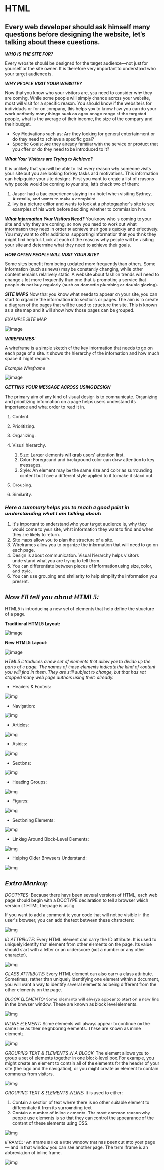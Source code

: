 # HTML

## Every web developer should ask himself many questions before designing the website, let’s talking about these questions.


***WHO IS THE SITE FOR?***

Every website should be designed for the target audience—not just for yourself or the site owner. It is therefore very important to understand who your target audience is.


***WHY PEOPLE VISIT YOUR WEBSITE?***

Now that you know who your visitors are, you need to consider why they are coming. While some people will simply chance across your website, most will visit for a specific reason.
You should know if the website is for individuals or for on company, this helps you to know how you can do your work perfectly many things such as ages or age range of the targeted people, what is the average of their income, the size of the company and their budget. 


- Key Motivations such as:
 Are they looking for general entertainment or do they need to achieve a specific goal?
- Specific Goals:
Are they already familiar with the service or product that you offer or do they need to be introduced to it?

***What Your Visitors are Trying to Achieve?***

It is unlikely that you will be able to list every reason why someone visits your site but you are looking for key tasks and motivations. This information can help guide your site designs.
First you want to create a list of reasons why people would be coming to your site, let’s check two of them:
1.	Jasper had a bad experience staying in a hotel when visiting Sydney, Australia, and wants to make a complaint
1.	Ivy is a picture editor and wants to look at a photographer's site to see examples of his work before deciding whether to commission him.


***What Information Your Visitors Need?***
You know who is coming to your site and why they are coming, so now you need to work out what information they need in order to achieve their goals quickly and effectively.
You may want to offer additional supporting information that you think they might find helpful. Look at each of the reasons why people will be visiting your site and determine what they need to achieve their goals.


***HOW OFTEN PEOPLE WILL VISIT YOUR SITE?***


Some sites benefit from being updated more frequently than others. Some information (such as news) may be constantly changing, while other content remains relatively static.
A website about fashion trends will need to change a lot more frequently than one that is promoting a service that people do not buy regularly (such as domestic plumbing or double glazing).


***SITE MAPS***
Now that you know what needs to appear on your site, you can start to organize the information into sections or pages.
The aim is to create a diagram of the pages that will be used to structure the site. This is known as a site map and it will show how those pages can be grouped.


_EXAMPLE SITE MAP_

![image](sitemap.PNG)

***WIREFRAMES:***

A wireframe is a simple sketch of the key information that needs to go on each page of a site. It shows the hierarchy of the information and how much space it might require.

*Example Wireframe*

![image](Wirefareme.PNG)

***GETTING YOUR MESSAGE ACROSS USING DESIGN***

The primary aim of any kind of visual design is to communicate. Organizing and prioritizing information on a page helps users understand its importance and what order to read it in.
1.	Content.
1.	Prioritizing.
1.	Organizing.
1.	Visual hierarchy.
    1. Size: Larger elements will grab users' attention first.
    1. Color: Foreground and background color can draw attention to key messages.
    1.	Style: An element may be the same size and color as surrounding content but have a different style applied to it to make it stand out.

1. 	Grouping.
1.	Similarity.

### *Here a summary helps you to reach a good point in understanding what I am talking about:*

1.	It's important to understand who your target audience is, why they would come to your site, what information they want to find and when they are likely to return.
1.	Site maps allow you to plan the structure of a site.
1.	Wireframes allow you to organize the information that will need to go on each page.
1.	Design is about communication. Visual hierarchy helps visitors understand what you are trying to tell them.
1.	You can differentiate between pieces of information using size, color, and style.
1.	You can use grouping and similarity to help simplify the information you present.

## ***Now I’ll tell you about HTML5:***

HTML5 is introducing a new set of elements that help define the structure of a page.

 **Traditional HTML5 Layout:**

 ![image](traditional.PNG) 


**New HTML5 Layout:**


![image](new.png)



*HTML5 introduces a new set of elements that allow you to divide up the parts of a page. The names of these elements indicate the kind of content you will find in them. They are still subject to change, but that has not stopped many web page authors using them already.*

* Headers & Footers:

![img](header.png)

* Navigation:

![img](nav.PNG)

* Articles:

![img](articles.PNG)

* Asides:

![img](asides.PNG)

* Sections:

![img](section.PNG)
* Heading Groups:

![img](headinggroups.png)

* Figures:

![img](fig.png)

* Sectioning Elements:

![img](sectioninelements.png)

* Linking Around Block-Level Elements:

![img](linking.png)

* Helping Older Browsers Understand:

![img](helping.png)

## ***Extra Markup***

*DOCTYPES:*  Because there have been several versions of HTML, each web page should begin with a DOCTYPE declaration to tell a browser which version of HTML the page is using
<!-- -->
If you want to add a comment to your code that will not be visible in the user's browser, you
can add the text between these characters:
<!-- comment goes here -->

 ![img](doctype.png)

 *ID ATTRIBUTE:* Every HTML element can carry the ID attribute. It is used to uniquely identify that element from other elements on the page. Its value should start with a letter or an underscore (not a number or any other character).

![img](IDatrr.PNG)



*CLASS ATTRIBUTE:* Every HTML element can also carry a class attribute.
Sometimes, rather than uniquely identifying one element within a document, you will want a
way to identify several elements as being different from the other elements on the page.


 
*BLOCK ELEMENTS:* Some elements will always appear to start on a new line in the browser window. These are known as block level elements.


![img](Block.png)


*INLINE ELEMENT:* Some elements will always appear to continue on the same line as their neighboring elements. These are known as inline elements.

![img](inline.PNG)

*GROUPING TEXT & ELEMENTS IN A BLOCK:* The element allows you to group a set of elements together in one block-level box. For example, you might create an element to contain all of the elements for the header of your site (the logo and the navigation), or you might create an element to contain comments from visitors.

![img](groupingelements.PNG)

*GROUPING TEXT & ELEMENTS INLINE:* It is used to either: 
1. Contain a section of text where there is no other suitable element to differentiate it from its surrounding text 
1. Contain a number of inline elements.
The most common reason why people use elements is so that they can control the appearance of the content of these elements using CSS.


![img](span.png)



*IFRAMES:* An iframe is like a little window that has been cut into your page — and in that window you can see another page. The term iframe is an abbreviation of inline frame.


![img](iframe.png)






























